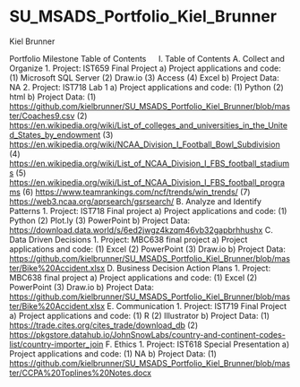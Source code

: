 # SU_MSADS_Portfolio_Kiel_Brunner 

Kiel Brunner

Portfolio Milestone Table of Contents
 
I.	Table of Contents
	A.	Collect and Organize
		1.	Project: IST659 Final Project
			a)	Project applications and code:
				(1)	Microsoft SQL Server
				(2)	Draw.io
				(3)	Access
				(4)	Excel
			b)	Project Data: NA
		2.	Project: IST718 Lab 1
			a)	Project applications and code:
				(1)	Python
				(2)	html
			b)	Project Data: 
				(1)	https://github.com/kielbrunner/SU_MSADS_Portfolio_Kiel_Brunner/blob/master/Coaches9.csv
				(2)	https://en.wikipedia.org/wiki/List_of_colleges_and_universities_in_the_United_States_by_endowment
				(3)	https://en.wikipedia.org/wiki/NCAA_Division_I_Football_Bowl_Subdivision
				(4)	https://en.wikipedia.org/wiki/List_of_NCAA_Division_I_FBS_football_stadiums
				(5)	https://en.wikipedia.org/wiki/List_of_NCAA_Division_I_FBS_football_programs
				(6)	https://www.teamrankings.com/ncf/trends/win_trends/
				(7)	https://web3.ncaa.org/aprsearch/gsrsearch/
	B.	Analyze and Identify Patterns
		1.	Project: IST718 Final project
			a)	Project applications and code:
				(1)	Python
				(2)	Plot.ly
				(3)	PowerPoint
			b)	Project Data: https://download.data.world/s/6ed2jwgz4kzqm46vb32gapbrhhushx
	C.	Data Driven Decisions
		1.	Project: MBC638 final project
			a)	Project applications and code:
				(1)	Excel
				(2)	PowerPoint
				(3)	Draw.io
			b)	Project Data: https://github.com/kielbrunner/SU_MSADS_Portfolio_Kiel_Brunner/blob/master/Bike%20Accident.xlsx
	D.	Business Decision Action Plans 
		1.	Project: MBC638 final project
			a)	Project applications and code:
				(1)	Excel
				(2)	PowerPoint
				(3)	Draw.io
			b)	Project Data: https://github.com/kielbrunner/SU_MSADS_Portfolio_Kiel_Brunner/blob/master/Bike%20Accident.xlsx
	E.	Communication
		1.	Project: IST719 Final Project
			a)	Project applications and code:
				(1)	R 
				(2)	Illustrator
			b)	Project Data: 
				(1)	https://trade.cites.org/cites_trade/download_db
				(2)	https://pkgstore.datahub.io/JohnSnowLabs/country-and-continent-codes-list/country-importer_join
	F.	Ethics
		1.	Project: IST618 Special Presentation
			a)	Project applications and code:
				(1)	NA
			b)	Project Data: 
				(1)	https://github.com/kielbrunner/SU_MSADS_Portfolio_Kiel_Brunner/blob/master/CCPA%20Toplines%20Notes.docx


